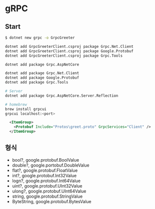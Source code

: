 # gRPC

## Start

```bash
$ dotnet new grpc -o GrpcGreeter

dotnet add GrpcGreeterClient.csproj package Grpc.Net.Client
dotnet add GrpcGreeterClient.csproj package Google.Protobuf
dotnet add GrpcGreeterClient.csproj package Grpc.Tools

dotnet add package Grpc.AspNetCore

dotnet add package Grpc.Net.Client
dotnet add package Google.Protobuf
dotnet add package Grpc.Tools

# Server
dotnet add package Grpc.AspNetCore.Server.Reflection

# homebrew
brew install grpcui
grpcui localhost:<port>
```

```xml
  <ItemGroup>
    <Protobuf Include="Protos\greet.proto" GrpcServices="Client" />
  </ItemGroup>

```

## 형식

- bool?, google.protobuf.BoolValue
- double?, google.portobuf.DoubleValue
- flat?, google.protobuf.FloatValue
- int?, google.protobuf.Int32Value
- logn?, google.protobuf.Int64Value
- uint?, google.protobuf.UInt32Value
- ulong?, google.protobuf.UInt64Value
- string, google.protobuf.StringValue
- ByteString, google.protobuf.BytesValue
